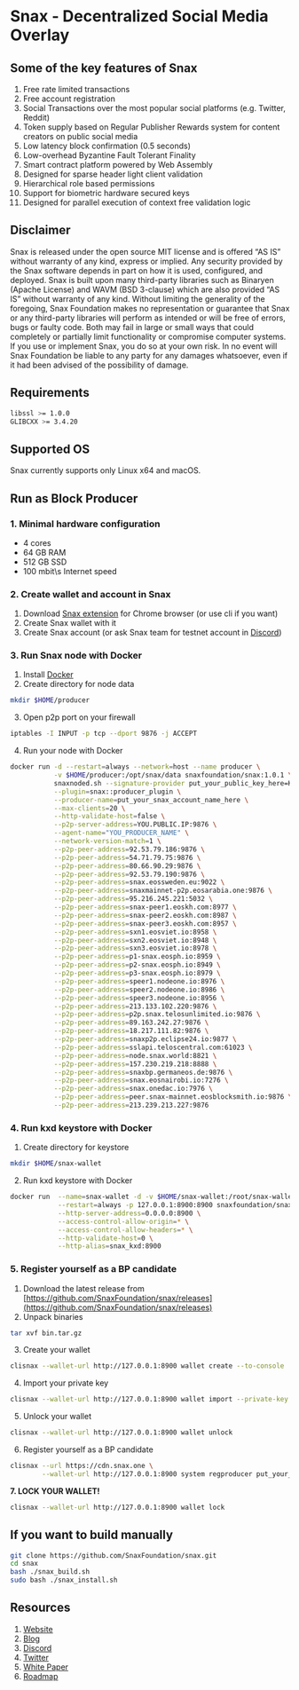 # Snax - Decentralized Social Media Overlay

## Some of the key features of Snax

1. Free rate limited transactions
2. Free account registration
3. Social Transactions over the most popular social platforms (e.g. Twitter, Reddit)
4. Token supply based on Regular Publisher Rewards system for content creators on public social media
5. Low latency block confirmation (0.5 seconds)
6. Low-overhead Byzantine Fault Tolerant Finality
7. Smart contract platform powered by Web Assembly
8. Designed for sparse header light client validation
9. Hierarchical role based permissions
10. Support for biometric hardware secured keys
11. Designed for parallel execution of context free validation logic

## Disclaimer

Snax is released under the open source MIT license and is offered “AS IS” without warranty of any kind, express or implied. Any security provided by the Snax software depends in part on how it is used, configured, and deployed. Snax is built upon many third-party libraries such as Binaryen (Apache License) and WAVM (BSD 3-clause) which are also provided “AS IS” without warranty of any kind. Without limiting the generality of the foregoing, Snax Foundation makes no representation or guarantee that Snax or any third-party libraries will perform as intended or will be free of errors, bugs or faulty code. Both may fail in large or small ways that could completely or partially limit functionality or compromise computer systems. If you use or implement Snax, you do so at your own risk. In no event will Snax Foundation be liable to any party for any damages whatsoever, even if it had been advised of the possibility of damage.

## Requirements

```sh
libssl >= 1.0.0
GLIBCXX >= 3.4.20
```

## Supported OS

Snax currently supports only Linux x64 and macOS.

## Run as Block Producer

### 1. Minimal hardware configuration

- 4 cores
- 64 GB RAM
- 512 GB SSD
- 100 mbit\s Internet speed

### 2. Create wallet and account in Snax

1. Download [Snax extension](https://chrome.google.com/webstore/detail/snax/dolcmddbbplempeembpecnpllnbgjlal) for Chrome browser (or use cli if you want)
2. Create Snax wallet with it
3. Create Snax account (or ask Snax team for testnet account in [Discord](https://discord.gg/qygxJAZ))

### 3. Run Snax node with Docker

1. Install [Docker](https://docs.docker.com/install)
2. Create directory for node data

```sh
mkdir $HOME/producer
```

3. Open p2p port on your firewall

```sh
iptables -I INPUT -p tcp --dport 9876 -j ACCEPT
```

4. Run your node with Docker

```sh
docker run -d --restart=always --network=host --name producer \
           -v $HOME/producer:/opt/snax/data snaxfoundation/snax:1.0.1 \
           snaxnoded.sh --signature-provider put_your_public_key_here=KEY:put_your_private_key_here \
           --plugin=snax::producer_plugin \
           --producer-name=put_your_snax_account_name_here \
           --max-clients=20 \
           --http-validate-host=false \
           --p2p-server-address=YOU.PUBLIC.IP:9876 \
           --agent-name="YOU_PRODUCER_NAME" \
           --network-version-match=1 \
           --p2p-peer-address=92.53.79.186:9876 \
           --p2p-peer-address=54.71.79.75:9876 \
           --p2p-peer-address=80.66.90.29:9876 \
           --p2p-peer-address=92.53.79.190:9876 \
           --p2p-peer-address=snax.eossweden.eu:9022 \
           --p2p-peer-address=snaxmainnet-p2p.eosarabia.one:9876 \
           --p2p-peer-address=95.216.245.221:5032 \
           --p2p-peer-address=snax-peer1.eoskh.com:8977 \
           --p2p-peer-address=snax-peer2.eoskh.com:8987 \
           --p2p-peer-address=snax-peer3.eoskh.com:8957 \
           --p2p-peer-address=sxn1.eosviet.io:8958 \
           --p2p-peer-address=sxn2.eosviet.io:8948 \
           --p2p-peer-address=sxn3.eosviet.io:8978 \
           --p2p-peer-address=p1-snax.eosph.io:8959 \
           --p2p-peer-address=p2-snax.eosph.io:8949 \
           --p2p-peer-address=p3-snax.eosph.io:8979 \
           --p2p-peer-address=speer1.nodeone.io:8976 \
           --p2p-peer-address=speer2.nodeone.io:8986 \
           --p2p-peer-address=speer3.nodeone.io:8956 \
           --p2p-peer-address=213.133.102.220:9876 \
           --p2p-peer-address=p2p.snax.telosunlimited.io:9876 \
           --p2p-peer-address=89.163.242.27:9876 \
           --p2p-peer-address=18.217.111.82:9876 \
           --p2p-peer-address=snaxp2p.eclipse24.io:9877 \
           --p2p-peer-address=sslapi.teloscentral.com:61023 \
           --p2p-peer-address=node.snax.world:8821 \
           --p2p-peer-address=157.230.219.218:8888 \
           --p2p-peer-address=snaxbp.germaneos.de:9876 \
           --p2p-peer-address=snax.eosnairobi.io:7276 \
           --p2p-peer-address=snax.onedac.io:7976 \
           --p2p-peer-address=peer.snax-mainnet.eosblocksmith.io:9876 \
           --p2p-peer-address=213.239.213.227:9876
```

### 4. Run kxd keystore with Docker

1. Create directory for keystore

```sh
mkdir $HOME/snax-wallet
```

2. Run kxd keystore with Docker

```sh
docker run  --name=snax-wallet -d -v $HOME/snax-wallet:/root/snax-wallet \
            --restart=always -p 127.0.0.1:8900:8900 snaxfoundation/snax:1.0.1 kxd.sh \
            --http-server-address=0.0.0.0:8900 \
            --access-control-allow-origin=* \
            --access-control-allow-headers=* \
            --http-validate-host=0 \
            --http-alias=snax_kxd:8900
```

### 5. Register yourself as a BP candidate

1. Download the latest release from [https://github.com/SnaxFoundation/snax/releases](https://github.com/SnaxFoundation/snax/releases)
2. Unpack binaries

```sh
tar xvf bin.tar.gz
```

3. Create your wallet

```sh
clisnax --wallet-url http://127.0.0.1:8900 wallet create --to-console
```

4. Import your private key

```sh
clisnax --wallet-url http://127.0.0.1:8900 wallet import --private-key put_your_private_key_here
```

5. Unlock your wallet

```sh
clisnax --wallet-url http://127.0.0.1:8900 wallet unlock
```

6. Register yourself as a BP candidate

```sh
clisnax --url https://cdn.snax.one \
        --wallet-url http://127.0.0.1:8900 system regproducer put_your_snax_account_name_here put_your_public_key_here
```

**7. LOCK YOUR WALLET!**

```sh
clisnax --wallet-url http://127.0.0.1:8900 wallet lock
```

## If you want to build manually

```sh
git clone https://github.com/SnaxFoundation/snax.git
cd snax
bash ./snax_build.sh
sudo bash ./snax_install.sh
```

## Resources

1. [Website](https://snax.one)
2. [Blog](https://medium.com/@snax)
3. [Discord](https://discord.gg/qygxJAZ)
4. [Twitter](https://twitter.com/SnaxTeam)
5. [White Paper](https://snax.one/whitepaper.pdf)
6. [Roadmap](https://snax.one/roadmap)

